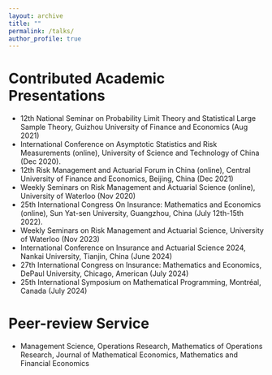 ```yaml
---
layout: archive
title: ""
permalink: /talks/
author_profile: true
---
```


# Contributed Academic Presentations
* 12th National Seminar on Probability Limit Theory and Statistical Large Sample Theory, Guizhou University of Finance and Economics (Aug 2021)
* International Conference on Asymptotic Statistics and Risk Measurements (online), University of Science and Technology of China (Dec 2020).
* 12th Risk Management and Actuarial Forum in China (online), Central University of Finance and Economics, Beijing, China (Dec 2021)
* Weekly Seminars on Risk Management and Actuarial Science (online), University of Waterloo (Nov 2020)
* 25th International Congress On Insurance: Mathematics and Economics (online), Sun Yat-sen University, Guangzhou, China (July 12th-15th 2022).
* Weekly Seminars on Risk Management and Actuarial Science, University of Waterloo (Nov 2023)
* International Conference on Insurance and Actuarial Science 2024, Nankai University, Tianjin, China (June 2024)
* 27th International Congress on Insurance: Mathematics and Economics, DePaul University, Chicago, American (July 2024)
* 25th International Symposium on Mathematical Programming, Montréal, Canada (July 2024)

# Peer-review Service
* Management Science, Operations Research, Mathematics of Operations Research, Journal of Mathematical Economics, Mathematics and Financial Economics
